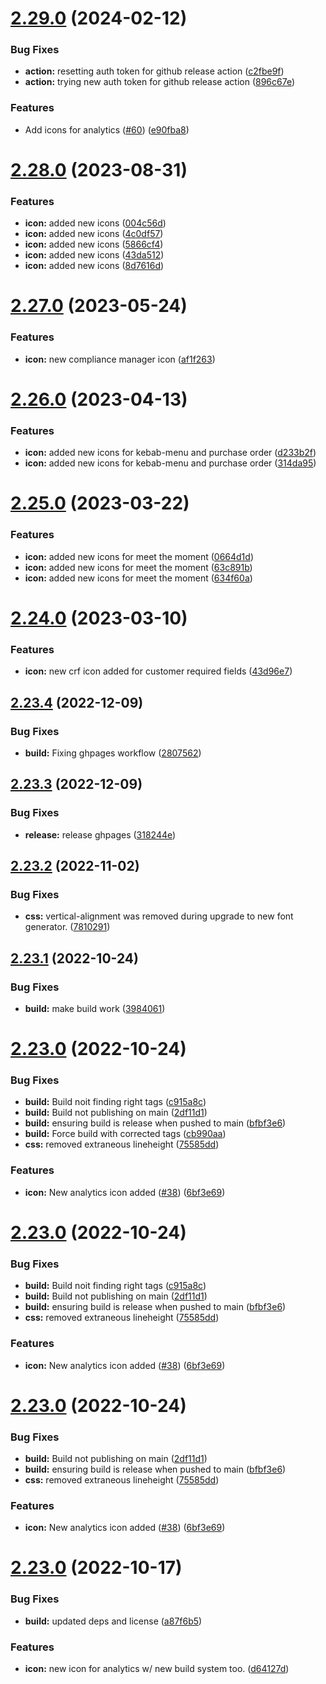 # [2.29.0](https://github.com/bullhorn/bullhorn-icons/compare/v2.28.0...v2.29.0) (2024-02-12)


### Bug Fixes

* **action:** resetting auth token for github release action ([c2fbe9f](https://github.com/bullhorn/bullhorn-icons/commit/c2fbe9f314a67b82219e9ce3ce65d7fa367660eb))
* **action:** trying new auth token for github release action ([896c67e](https://github.com/bullhorn/bullhorn-icons/commit/896c67eae5ef4dc461d09a26946aa60baeaf3d95))


### Features

* Add icons for analytics ([#60](https://github.com/bullhorn/bullhorn-icons/issues/60)) ([e90fba8](https://github.com/bullhorn/bullhorn-icons/commit/e90fba80f15a143e4a2ad417ce6eec60fc3accd6))

# [2.28.0](https://github.com/bullhorn/bullhorn-icons/compare/v2.27.0...v2.28.0) (2023-08-31)


### Features

* **icon:** added new icons ([004c56d](https://github.com/bullhorn/bullhorn-icons/commit/004c56d3340d42a8272b5afdc3761d46c1ae9ff4))
* **icon:** added new icons ([4c0df57](https://github.com/bullhorn/bullhorn-icons/commit/4c0df57fb620ec37e3e9b67a92ce48b9012aca3a))
* **icon:** added new icons ([5866cf4](https://github.com/bullhorn/bullhorn-icons/commit/5866cf4c28b4940a194f3f42ce7621dd65ab9259))
* **icon:** added new icons ([43da512](https://github.com/bullhorn/bullhorn-icons/commit/43da5129f54b6e6e56f71bb3a866ca52596eeff9))
* **icon:** added new icons ([8d7616d](https://github.com/bullhorn/bullhorn-icons/commit/8d7616d30053fdf713ce8de1d5a27be3ac81a859))

# [2.27.0](https://github.com/bullhorn/bullhorn-icons/compare/v2.26.0...v2.27.0) (2023-05-24)


### Features

* **icon:** new compliance manager icon ([af1f263](https://github.com/bullhorn/bullhorn-icons/commit/af1f26314e09c0b67e83ebd3666c3209e8374099))

# [2.26.0](https://github.com/bullhorn/bullhorn-icons/compare/v2.25.0...v2.26.0) (2023-04-13)


### Features

* **icon:** added new icons for kebab-menu and purchase order ([d233b2f](https://github.com/bullhorn/bullhorn-icons/commit/d233b2fd170d98e28c301fecb1317f446a0bdec9))
* **icon:** added new icons for kebab-menu and purchase order ([314da95](https://github.com/bullhorn/bullhorn-icons/commit/314da95c771def94d2e326db56b193b9060f8f87))

# [2.25.0](https://github.com/bullhorn/bullhorn-icons/compare/v2.24.0...v2.25.0) (2023-03-22)


### Features

* **icon:** added new icons for meet the moment ([0664d1d](https://github.com/bullhorn/bullhorn-icons/commit/0664d1d7aaacf63ea7a785eb44c0f2bb415c3355))
* **icon:** added new icons for meet the moment ([63c891b](https://github.com/bullhorn/bullhorn-icons/commit/63c891ba0c3d7cb7bf638c2e5ec1e1e9b51dc8a5))
* **icon:** added new icons for meet the moment ([634f60a](https://github.com/bullhorn/bullhorn-icons/commit/634f60af605b7cc0b494160605c00e07bb00297d))

# [2.24.0](https://github.com/bullhorn/bullhorn-icons/compare/v2.23.4...v2.24.0) (2023-03-10)


### Features

* **icon:** new crf icon added for customer required fields ([43d96e7](https://github.com/bullhorn/bullhorn-icons/commit/43d96e7d63e94bc6df097225a9c676f2cdd8da5a))

## [2.23.4](https://github.com/bullhorn/bullhorn-icons/compare/v2.23.3...v2.23.4) (2022-12-09)


### Bug Fixes

* **build:** Fixing ghpages workflow ([2807562](https://github.com/bullhorn/bullhorn-icons/commit/280756298ee0d96207f5476893ed9791365cc121))

## [2.23.3](https://github.com/bullhorn/bullhorn-icons/compare/v2.23.2...v2.23.3) (2022-12-09)


### Bug Fixes

* **release:** release ghpages ([318244e](https://github.com/bullhorn/bullhorn-icons/commit/318244e9dd0603fe1f452eb58e640e22b537b0bc))

## [2.23.2](https://github.com/bullhorn/bullhorn-icons/compare/v2.23.1...v2.23.2) (2022-11-02)


### Bug Fixes

* **css:** vertical-alignment was removed during upgrade to new font generator. ([7810291](https://github.com/bullhorn/bullhorn-icons/commit/78102915bc3c32d7fc91885ea72099bd40d11f09))

## [2.23.1](https://github.com/bullhorn/bullhorn-icons/compare/v2.23.0...v2.23.1) (2022-10-24)


### Bug Fixes

* **build:** make build work ([3984061](https://github.com/bullhorn/bullhorn-icons/commit/3984061817900b68b1842cca8912c034f52a60b3))

# [2.23.0](https://github.com/bullhorn/bullhorn-icons/compare/v2.22.0...v2.23.0) (2022-10-24)


### Bug Fixes

* **build:** Build noit finding right tags ([c915a8c](https://github.com/bullhorn/bullhorn-icons/commit/c915a8c5f396f96ffe04b5ee362c4494000aa34a))
* **build:** Build not publishing on main ([2df11d1](https://github.com/bullhorn/bullhorn-icons/commit/2df11d1c53d75a50c37ed56e188169890cc3567e))
* **build:** ensuring build is release when pushed to main ([bfbf3e6](https://github.com/bullhorn/bullhorn-icons/commit/bfbf3e64b0d512388c048967c72df800088a5613))
* **build:** Force build with corrected tags ([cb990aa](https://github.com/bullhorn/bullhorn-icons/commit/cb990aa4e5f08e858c5fa0a73c881144c949da41))
* **css:** removed extraneous lineheight ([75585dd](https://github.com/bullhorn/bullhorn-icons/commit/75585dd833357c7963a3bf16af9ef746b5b249b4))


### Features

* **icon:** New analytics icon added ([#38](https://github.com/bullhorn/bullhorn-icons/issues/38)) ([6bf3e69](https://github.com/bullhorn/bullhorn-icons/commit/6bf3e6914b87f2fbaa75388ddbfaea3af2fde336))

# [2.23.0](https://github.com/bullhorn/bullhorn-icons/compare/v2.22.0...v2.23.0) (2022-10-24)


### Bug Fixes

* **build:** Build noit finding right tags ([c915a8c](https://github.com/bullhorn/bullhorn-icons/commit/c915a8c5f396f96ffe04b5ee362c4494000aa34a))
* **build:** Build not publishing on main ([2df11d1](https://github.com/bullhorn/bullhorn-icons/commit/2df11d1c53d75a50c37ed56e188169890cc3567e))
* **build:** ensuring build is release when pushed to main ([bfbf3e6](https://github.com/bullhorn/bullhorn-icons/commit/bfbf3e64b0d512388c048967c72df800088a5613))
* **css:** removed extraneous lineheight ([75585dd](https://github.com/bullhorn/bullhorn-icons/commit/75585dd833357c7963a3bf16af9ef746b5b249b4))


### Features

* **icon:** New analytics icon added ([#38](https://github.com/bullhorn/bullhorn-icons/issues/38)) ([6bf3e69](https://github.com/bullhorn/bullhorn-icons/commit/6bf3e6914b87f2fbaa75388ddbfaea3af2fde336))

# [2.23.0](https://github.com/bullhorn/bullhorn-icons/compare/v2.22.0...v2.23.0) (2022-10-24)


### Bug Fixes

* **build:** Build not publishing on main ([2df11d1](https://github.com/bullhorn/bullhorn-icons/commit/2df11d1c53d75a50c37ed56e188169890cc3567e))
* **build:** ensuring build is release when pushed to main ([bfbf3e6](https://github.com/bullhorn/bullhorn-icons/commit/bfbf3e64b0d512388c048967c72df800088a5613))
* **css:** removed extraneous lineheight ([75585dd](https://github.com/bullhorn/bullhorn-icons/commit/75585dd833357c7963a3bf16af9ef746b5b249b4))


### Features

* **icon:** New analytics icon added ([#38](https://github.com/bullhorn/bullhorn-icons/issues/38)) ([6bf3e69](https://github.com/bullhorn/bullhorn-icons/commit/6bf3e6914b87f2fbaa75388ddbfaea3af2fde336))

# [2.23.0](https://github.com/bullhorn/bullhorn-icons/compare/v2.22.0...v2.23.0) (2022-10-17)


### Bug Fixes

* **build:** updated deps and license ([a87f6b5](https://github.com/bullhorn/bullhorn-icons/commit/a87f6b571def3233627fa64edf57eaf0754639cd))


### Features

* **icon:** new icon for analytics w/ new build system too. ([d64127d](https://github.com/bullhorn/bullhorn-icons/commit/d64127dadb54f8d1aed8047ee61b7989b78e9987))
